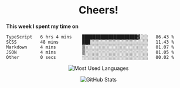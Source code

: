 <h1 align="center">Cheers!</h1>

**This week I spent my time on**
<!--START_SECTION:waka-->

```text
TypeScript   6 hrs 4 mins    █████████████████████▓░░░   86.43 %
SCSS         48 mins         ███░░░░░░░░░░░░░░░░░░░░░░   11.43 %
Markdown     4 mins          ▒░░░░░░░░░░░░░░░░░░░░░░░░   01.07 %
JSON         4 mins          ▒░░░░░░░░░░░░░░░░░░░░░░░░   01.05 %
Other        0 secs          ░░░░░░░░░░░░░░░░░░░░░░░░░   00.02 %
```

<!--END_SECTION:waka-->

<p align="center"><img src="https://github-readme-stats.vercel.app/api/top-langs/?username=thnkrn&layout=compact&hide=html&theme=tokyonight" alt="Most Used Languages" /></p>

<p align="center"><img src="https://github-readme-stats.vercel.app/api?username=thnkrn&show_icons=true&count_private=true&theme=tokyonight" alt="GitHub Stats" /></p>

<!-- <p align="center"><a href="https://wakatime.com"><img src="https://wakatime.com/share/@thnkrn/40092326-d1bd-471b-89da-9a7c63939402.png" /></p>
 -->
